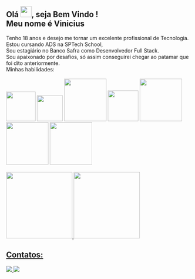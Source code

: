 <div>
 <h2>Olá <img src="https://cdn.jsdelivr.net/gh/devicons/devicon/icons/github/github-original.svg" width="30px" />, seja Bem Vindo ! <br>
 Meu nome é <b>Vinicius</b></h2>
 Tenho 18 anos e desejo me tornar um excelente profissional de Tecnologia.<br>
 Estou cursando ADS na SPTech School,<br>
 Sou estagiário no Banco Safra como Desenvolvedor Full Stack.<br>
 Sou apaixonado por desafios, só assim conseguirei chegar ao patamar que foi dito anteriormente.
</div>

<div>
    Minhas habilidades: <br> <br>
    <img src="https://img.shields.io/badge/HTML5-E34F26?style=for-the-badge&logo=html5&logoColor=white" width="80px"/>
    <img src="https://img.shields.io/badge/CSS3-1572B6?style=for-the-badge&logo=css3&logoColor=white" width="70px"/>
    <img src=	"https://img.shields.io/badge/JavaScript-323330?style=for-the-badge&logo=javascript&logoColor=F7DF1E" width="115px"/> 
    <img src="https://img.shields.io/badge/MySQL-00000F?style=for-the-badge&logo=mysql&logoColor=white" width="83px"/>
    <img src="https://img.shields.io/badge/.NET-5C2D91?style=for-the-badge&logo=.net&logoColor=white" width="115px"/>
    <img src="https://img.shields.io/badge/Angular-DD0031?style=for-the-badge&logo=angular&logoColor=white" width="115px"/>
    <img src="https://img.shields.io/badge/TypeScript-007ACC?style=for-the-badge&logo=typescript&logoColor=white" width="115px"/>
 
</div>

<br> 
<div>
<a href="https://github.com/viniciussoares18">
<img height="180em" src="https://github-readme-stats.vercel.app/api/top-langs/?username=viniciussoares18&layout=compact&langs_count=7&theme=tokyonight"/>
<img height="180em" src="https://github-readme-stats.vercel.app/api?username=viniciussoares18&show_icons=true&theme=tokyonight&include_all_commits=true&count_private=true"/>
</div>

<h2>Contatos:</h2>
<div>
 <a href="mailto:vinicius.souza@sptech.school">
  <img src="https://img.shields.io/badge/Gmail-D14836?style=for-the-badge&logo=gmail&logoColor=white">
 </a>
 <a href="https://www.linkedin.com/in/vinicius-soares-0806a9191/">
  <img src="https://img.shields.io/badge/LinkedIn-0077B5?style=for-the-badge&logo=linkedin&logoColor=white">
 </a>   
 <div>
